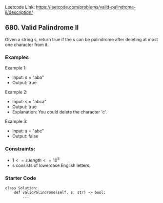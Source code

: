 Leetcode Link: https://leetcode.com/problems/valid-palindrome-ii/description/

## 680. Valid Palindrome II

Given a string s, return true if the s can be palindrome after deleting at most one character from it.

### Examples 

Example 1:
- Input: s = "aba"
- Output: true

Example 2:
- Input: s = "abca"
- Output: true
- Explanation: You could delete the character 'c'.

Example 3:
- Input: s = "abc"
- Output: false

### Constraints:
- $1 <= s.length <= 10^5$
- s consists of lowercase English letters.

### Starter Code
```
class Solution:
    def validPalindrome(self, s: str) -> bool:
        ...
```